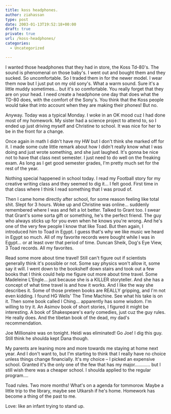 ```yaml
---
title: koss headphones.
author: ziahassan
type: post
date: 2003-01-13T19:52:18+00:00
draft: true
private: true
url: /koss-headphones/
categories:
  - Uncategorized

---
```

I wanted those headphones that they had in store, the Koss Td-80's. The sound is phenomenal on those baby's. I went out and bought them and they sucked. So uncomfortable. So I traded them in for the newer model. I wear them now but I just put on my old sony's. What a warm sound. Sure it's a little muddy sometimes&#8230; but it's so comfortable. You really forget that they are on your head. I need create a headphone one day that does what the TD-80 does, with the comfort of the Sony's. You think that the Koss people would take that into account when they are making their phones! But no.

Anyway. Today was a typical Monday. I woke in an OK mood cuz I had done most of my homework. My sister had a science project to attend to, so I ended up just driving myself and Christine to school. It was nice for her to be in the front for a change.

Once again in math I didn't have my HW but I don't think she marked off for it. I made some cute little remark about how I didn't really know what I was doing and just wrote something, and she just laughed. It's gonna be nice not to have that class next semester. I just need to do well on the freaking exam. As long as I get good semester grades, I'm pretty much set for the rest of the year.

Nothing special happened in school today. I read my Football story for my creative writing class and they seemed to dig it&#8230; I felt good. First time in that class where I think I read something that I was proud of.

Then I came home directly after school, for some reason feeling like total shit. Slept for 3 hours. Woke up and Christine was online&#8230; suddenly remembered where I was and felt a lot better. Talked to Grant too. I swear that Grant's some sorta gift or something, he's the perfect friend. The guy who always sticks up for you even when he knows you're wrong. And he's one of the very few people I know that like Toad. But then again, I introduced him to Toad in Egypt. I guess that's why we like music we heard in Egypt so much. All of my favorite records were bought while I was in Egypt&#8230; or at least over that period of time. Duncan Sheik, Dog's Eye View, 3 Toad records. All my favorites.

Read some more about time travel! Still can't figure out if scientists generally think it's possible or not. Some say physics won't allow it, some say it will. I went down to the bookshelf down stairs and took out a few books that I think could help me figure out more about time travel. Some Madeleine L'Engle&#8230; just because she is a KILLER storyteller. And she has a concept of what time travel is and how it works. And I like the way she describes it. Some of those preteen books are REALLY gripping, and I'm not even kidding. I found HG Wells' The Time Machine. See what his take is on it. Then some book called I Ching&#8230; apparently has some wisdom. I'm willing to try it. An Asimov book of short stories, I figured it might be interesting. A book of Shakespeare's early comedies, just cuz the guy rules. He really does. And the tibetan book of the dead, my dad's recommendation.

Joe Millionaire was on tonight. Heidi was eliminated! Go Joe! I dig this guy. Still think he shoulda kept Dana though.

My parents are leaning more and more towards me staying at home next year. And I don't want to, but I'm starting to think that I really have no choice unless things change financially. It's my choice &#8211; I picked an expensive school. Granted it's the only one of the few that has my major&#8230;&#8230;&#8230;&#8230; but I still wish there was a cheaper school. I shoulda applied to the regular program&#8230;.

Toad rules. Two more months! What's on a agenda for tommorow. Maybe a little trip to the library, maybe see Utkarsh if he's home. Homework has become a thing of the past to me.

Love: like an infant trying to stand up.